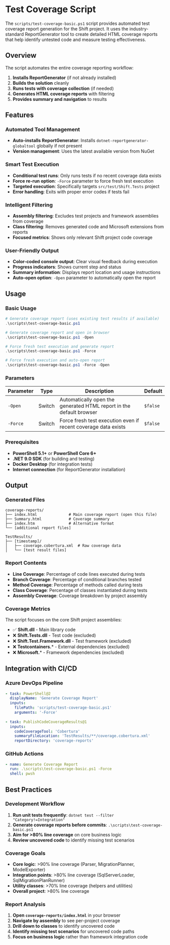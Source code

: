 # Test Coverage Script

The `scripts/test-coverage-basic.ps1` script provides automated test coverage report generation for the Shift project. It uses the industry-standard ReportGenerator tool to create detailed HTML coverage reports that help identify untested code and measure testing effectiveness.

## Overview

The script automates the entire coverage reporting workflow:
1. **Installs ReportGenerator** (if not already installed)
2. **Builds the solution** cleanly
3. **Runs tests with coverage collection** (if needed)
4. **Generates HTML coverage reports** with filtering
5. **Provides summary and navigation** to results

## Features

### Automated Tool Management
- **Auto-installs ReportGenerator**: Installs `dotnet-reportgenerator-globaltool` globally if not present
- **Version management**: Uses the latest available version from NuGet

### Smart Test Execution
- **Conditional test runs**: Only runs tests if no recent coverage data exists
- **Force re-run option**: `-Force` parameter to force fresh test execution
- **Targeted execution**: Specifically targets `src/test/Shift.Tests` project
- **Error handling**: Exits with proper error codes if tests fail

### Intelligent Filtering
- **Assembly filtering**: Excludes test projects and framework assemblies from coverage
- **Class filtering**: Removes generated code and Microsoft extensions from reports
- **Focused metrics**: Shows only relevant Shift project code coverage

### User-Friendly Output
- **Color-coded console output**: Clear visual feedback during execution
- **Progress indicators**: Shows current step and status
- **Summary information**: Displays report location and usage instructions
- **Auto-open option**: `-Open` parameter to automatically open the report

## Usage

### Basic Usage
```powershell
# Generate coverage report (uses existing test results if available)
.\scripts\test-coverage-basic.ps1

# Generate coverage report and open in browser
.\scripts\test-coverage-basic.ps1 -Open

# Force fresh test execution and generate report
.\scripts\test-coverage-basic.ps1 -Force

# Force fresh execution and auto-open report
.\scripts\test-coverage-basic.ps1 -Force -Open
```

### Parameters

| Parameter | Type | Description | Default |
|-----------|------|-------------|---------|
| `-Open` | Switch | Automatically open the generated HTML report in the default browser | `$false` |
| `-Force` | Switch | Force fresh test execution even if recent coverage data exists | `$false` |

### Prerequisites

- **PowerShell 5.1+** or **PowerShell Core 6+**
- **.NET 9.0 SDK** (for building and testing)
- **Docker Desktop** (for integration tests)
- **Internet connection** (for ReportGenerator installation)

## Output

### Generated Files
```
coverage-reports/
├── index.html              # Main coverage report (open this file)
├── Summary.html            # Coverage summary
├── index.htm               # Alternative format
└── [additional report files]

TestResults/
├── [timestamp]/
│   ├── coverage.cobertura.xml  # Raw coverage data
│   └── [test result files]
```

### Report Contents
- **Line Coverage**: Percentage of code lines executed during tests
- **Branch Coverage**: Percentage of conditional branches tested
- **Method Coverage**: Percentage of methods called during tests
- **Class Coverage**: Percentage of classes instantiated during tests
- **Assembly Coverage**: Coverage breakdown by project assembly

### Coverage Metrics
The script focuses on the core Shift project assemblies:
- ✅ **Shift.dll** - Main library code
- ❌ **Shift.Tests.dll** - Test code (excluded)
- ❌ **Shift.Test.Framework.dll** - Test framework (excluded)
- ❌ **Testcontainers.*** - External dependencies (excluded)
- ❌ **Microsoft.*** - Framework dependencies (excluded)

## Integration with CI/CD

### Azure DevOps Pipeline
```yaml
- task: PowerShell@2
  displayName: 'Generate Coverage Report'
  inputs:
    filePath: 'scripts/test-coverage-basic.ps1'
    arguments: '-Force'
    
- task: PublishCodeCoverageResults@1
  inputs:
    codeCoverageTool: 'Cobertura'
    summaryFileLocation: 'TestResults/**/coverage.cobertura.xml'
    reportDirectory: 'coverage-reports'
```

### GitHub Actions
```yaml
- name: Generate Coverage Report
  run: .\scripts\test-coverage-basic.ps1 -Force
  shell: pwsh
```

## Best Practices

### Development Workflow
1. **Run unit tests frequently**: `dotnet test --filter "Category!=Integration"`
2. **Generate coverage reports before commits**: `.\scripts\test-coverage-basic.ps1`
3. **Aim for >80% line coverage** on core business logic
4. **Review uncovered code** to identify missing test scenarios

### Coverage Goals
- **Core logic**: >90% line coverage (Parser, MigrationPlanner, ModelExporter)
- **Integration points**: >80% line coverage (SqlServerLoader, SqlMigrationPlanRunner)
- **Utility classes**: >70% line coverage (helpers and utilities)
- **Overall project**: >80% line coverage

### Report Analysis
1. **Open `coverage-reports/index.html`** in your browser
2. **Navigate by assembly** to see per-project coverage
3. **Drill down to classes** to identify uncovered code
4. **Identify missing test scenarios** for uncovered code paths
5. **Focus on business logic** rather than framework integration code
